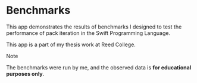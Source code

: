 # Benchmarks
This app demonstrates the results of benchmarks I designed to test the performance of pack iteration in the Swift Programming Language.

This app is a part of my thesis work at Reed College.

> [!NOTE]
> The benchmarks were run by me, and the observed data is **for educational purposes only**.